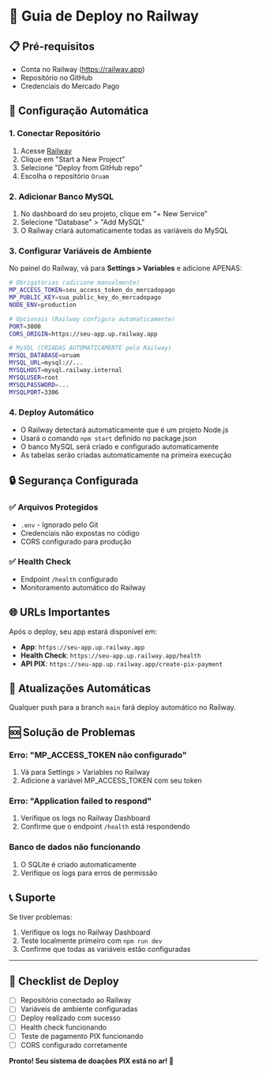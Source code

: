 # 🚀 Guia de Deploy no Railway

## 📋 Pré-requisitos
- Conta no Railway (https://railway.app)
- Repositório no GitHub
- Credenciais do Mercado Pago

## 🔧 Configuração Automática

### 1. Conectar Repositório
1. Acesse [Railway](https://railway.app)
2. Clique em "Start a New Project"
3. Selecione "Deploy from GitHub repo"
4. Escolha o repositório `Oruam`

### 2. Adicionar Banco MySQL
1. No dashboard do seu projeto, clique em "+ New Service"
2. Selecione "Database" > "Add MySQL"
3. O Railway criará automaticamente todas as variáveis do MySQL

### 3. Configurar Variáveis de Ambiente
No painel do Railway, vá para **Settings > Variables** e adicione APENAS:

```bash
# Obrigatórias (adicione manualmente)
MP_ACCESS_TOKEN=seu_access_token_do_mercadopago
MP_PUBLIC_KEY=sua_public_key_do_mercadopago
NODE_ENV=production

# Opcionais (Railway configura automaticamente)
PORT=3000
CORS_ORIGIN=https://seu-app.up.railway.app

# MySQL (CRIADAS AUTOMATICAMENTE pelo Railway)
MYSQL_DATABASE=oruam
MYSQL_URL=mysql://...
MYSQLHOST=mysql.railway.internal
MYSQLUSER=root
MYSQLPASSWORD=...
MYSQLPORT=3306
```

### 4. Deploy Automático
- O Railway detectará automaticamente que é um projeto Node.js
- Usará o comando `npm start` definido no package.json
- O banco MySQL será criado e configurado automaticamente
- As tabelas serão criadas automaticamente na primeira execução

## 🔒 Segurança Configurada

### ✅ Arquivos Protegidos
- `.env` - Ignorado pelo Git
- Credenciais não expostas no código
- CORS configurado para produção

### ✅ Health Check
- Endpoint `/health` configurado
- Monitoramento automático do Railway

## 🌐 URLs Importantes

Após o deploy, seu app estará disponível em:
- **App**: `https://seu-app.up.railway.app`
- **Health Check**: `https://seu-app.up.railway.app/health`
- **API PIX**: `https://seu-app.up.railway.app/create-pix-payment`

## 🔄 Atualizações Automáticas

Qualquer push para a branch `main` fará deploy automático no Railway.

## 🆘 Solução de Problemas

### Erro: "MP_ACCESS_TOKEN não configurado"
1. Vá para Settings > Variables no Railway
2. Adicione a variável MP_ACCESS_TOKEN com seu token

### Erro: "Application failed to respond"
1. Verifique os logs no Railway Dashboard
2. Confirme que o endpoint `/health` está respondendo

### Banco de dados não funcionando
1. O SQLite é criado automaticamente
2. Verifique os logs para erros de permissão

## 📞 Suporte

Se tiver problemas:
1. Verifique os logs no Railway Dashboard
2. Teste localmente primeiro com `npm run dev`
3. Confirme que todas as variáveis estão configuradas

---

## 🎯 Checklist de Deploy

- [ ] Repositório conectado ao Railway
- [ ] Variáveis de ambiente configuradas
- [ ] Deploy realizado com sucesso
- [ ] Health check funcionando
- [ ] Teste de pagamento PIX funcionando
- [ ] CORS configurado corretamente

**Pronto! Seu sistema de doações PIX está no ar! 🎉**

